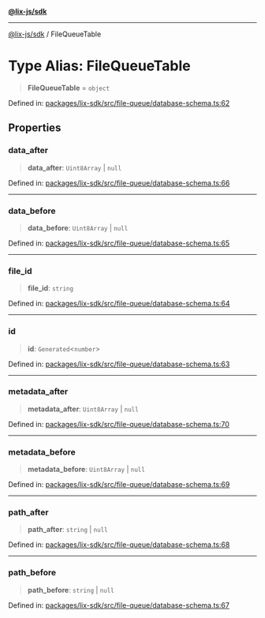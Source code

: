 [**@lix-js/sdk**](../README.md)

***

[@lix-js/sdk](../README.md) / FileQueueTable

# Type Alias: FileQueueTable

> **FileQueueTable** = `object`

Defined in: [packages/lix-sdk/src/file-queue/database-schema.ts:62](https://github.com/opral/monorepo/blob/9bfa52db93cdc611a0e5ae280016f4a334c2a6ac/packages/lix-sdk/src/file-queue/database-schema.ts#L62)

## Properties

### data\_after

> **data\_after**: `Uint8Array` \| `null`

Defined in: [packages/lix-sdk/src/file-queue/database-schema.ts:66](https://github.com/opral/monorepo/blob/9bfa52db93cdc611a0e5ae280016f4a334c2a6ac/packages/lix-sdk/src/file-queue/database-schema.ts#L66)

***

### data\_before

> **data\_before**: `Uint8Array` \| `null`

Defined in: [packages/lix-sdk/src/file-queue/database-schema.ts:65](https://github.com/opral/monorepo/blob/9bfa52db93cdc611a0e5ae280016f4a334c2a6ac/packages/lix-sdk/src/file-queue/database-schema.ts#L65)

***

### file\_id

> **file\_id**: `string`

Defined in: [packages/lix-sdk/src/file-queue/database-schema.ts:64](https://github.com/opral/monorepo/blob/9bfa52db93cdc611a0e5ae280016f4a334c2a6ac/packages/lix-sdk/src/file-queue/database-schema.ts#L64)

***

### id

> **id**: `Generated`\<`number`\>

Defined in: [packages/lix-sdk/src/file-queue/database-schema.ts:63](https://github.com/opral/monorepo/blob/9bfa52db93cdc611a0e5ae280016f4a334c2a6ac/packages/lix-sdk/src/file-queue/database-schema.ts#L63)

***

### metadata\_after

> **metadata\_after**: `Uint8Array` \| `null`

Defined in: [packages/lix-sdk/src/file-queue/database-schema.ts:70](https://github.com/opral/monorepo/blob/9bfa52db93cdc611a0e5ae280016f4a334c2a6ac/packages/lix-sdk/src/file-queue/database-schema.ts#L70)

***

### metadata\_before

> **metadata\_before**: `Uint8Array` \| `null`

Defined in: [packages/lix-sdk/src/file-queue/database-schema.ts:69](https://github.com/opral/monorepo/blob/9bfa52db93cdc611a0e5ae280016f4a334c2a6ac/packages/lix-sdk/src/file-queue/database-schema.ts#L69)

***

### path\_after

> **path\_after**: `string` \| `null`

Defined in: [packages/lix-sdk/src/file-queue/database-schema.ts:68](https://github.com/opral/monorepo/blob/9bfa52db93cdc611a0e5ae280016f4a334c2a6ac/packages/lix-sdk/src/file-queue/database-schema.ts#L68)

***

### path\_before

> **path\_before**: `string` \| `null`

Defined in: [packages/lix-sdk/src/file-queue/database-schema.ts:67](https://github.com/opral/monorepo/blob/9bfa52db93cdc611a0e5ae280016f4a334c2a6ac/packages/lix-sdk/src/file-queue/database-schema.ts#L67)
